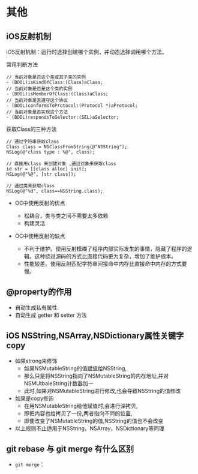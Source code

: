 # 其他

##  iOS反射机制

iOS反射机制：运行时选择创建哪个实例，并动态选择调用哪个方法。

常用判断方法

```
// 当前对象是否这个类或其子类的实例
- (BOOL)isKindOfClass:(Class)aClass;
// 当前对象是否是这个类的实例
- (BOOL)isMemberOfClass:(Class)aClass;
// 当前对象是否遵守这个协议
- (BOOL)conformsToProtocol:(Protocol *)aProtocol;
// 当前对象是否实现这个方法
- (BOOL)respondsToSelector:(SEL)aSelector;
```

获取Class的三种方法

```
// 通过字符串获取class  
Class class = NSClassFromString(@"NSString");  
NSLog(@"class type : %@", class);  

// 直接用class 来创建对象 ,通过对象来获取class 
id str = [[class alloc] init];   
NSLog(@"%@", [str class]);  

// 通过类来获取class  
NSLog(@"%d", class==NSString.class);   
```

- OC中使用反射的优点
	- 松耦合，类与类之间不需要太多依赖
	- 构建灵活

- OC中使用反射的缺点
	- 不利于维护。使用反射模糊了程序内部实际发生的事情，隐藏了程序的逻辑。这种绕过源码的方式比直接代码更为复杂，增加了维护成本。
	- 性能较差。使用反射匹配字符串间接命中内存比直接命中内存的方式要慢。

## @property的作用

- 自动生成私有属性.
- 自动生成 getter 和  setter 方法


## iOS NSString,NSArray,NSDictionary属性关键字copy

- 如果strong来修饰
	- 如果NSMutableString的值赋值给NSString,
	- 那么只是将NSString指向了NSMutableString的内存地址,并对NSMUtbaleString计数器加一
	- 此时,如果对NSMutableString进行修改,也会导致NSString的值修改
- 如果是copy修饰
	- 在用NSMutableString给他赋值时,会进行深拷贝,
	- 即把内容也给拷贝了一份,两者指向不同的位置,
	- 即使改变了NSMutableString的值,NSString的值也不会改变
- 以上规则不止适用于NSString，NSArray，NSDictionary等同理


## git rebase 与 git merge 有什么区别

- `git merge`：